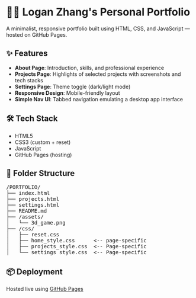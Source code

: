 # 🧑‍💻 Logan Zhang's Personal Portfolio

A minimalist, responsive portfolio built using HTML, CSS, and JavaScript — hosted on GitHub Pages.

## ✨ Features

- **About Page**: Introduction, skills, and professional experience
- **Projects Page**: Highlights of selected projects with screenshots and tech stacks
- **Settings Page**: Theme toggle (dark/light mode)
- **Responsive Design**: Mobile-friendly layout
- **Simple Nav UI**: Tabbed navigation emulating a desktop app interface

## 🛠 Tech Stack

- HTML5
- CSS3 (custom + reset)
- JavaScript
- GitHub Pages (hosting)

## 📁 Folder Structure
<pre>
/PORTFOLIO/
├── index.html
├── projects.html
├── settings.html
├── README.md
├── /assets/
│   └── 3d_game.png
├── /css/
│   ├── reset.css
│   ├── home_style.css      <-- page-specific
│   ├── projects_style.css  <-- Page-specific
│   └── settings_style.css  <-- Page-specific
</pre>

## 📦 Deployment
Hosted live using [GitHub Pages](https://loganzzz7.github.io/portfolio/)